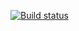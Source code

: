 [![Build status](https://ci.appveyor.com/api/projects/status/cs36buj56wo9dqon?svg=true)](https://ci.appveyor.com/project/Flynt666/autohw6)

